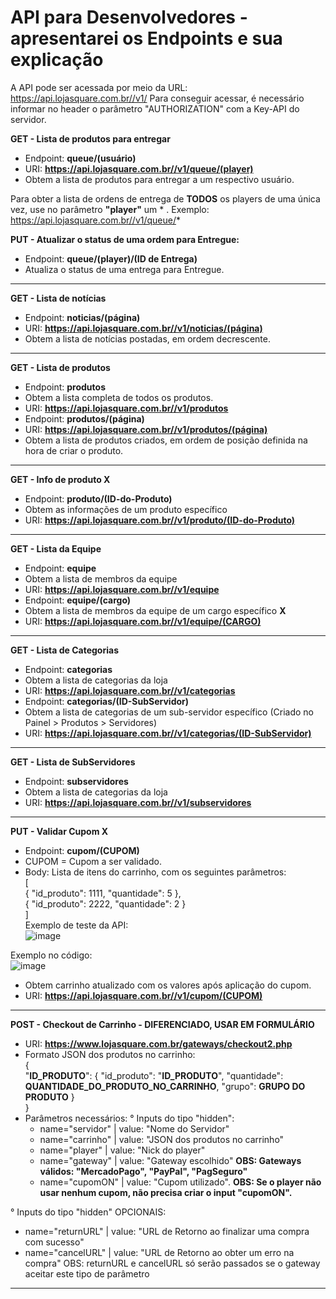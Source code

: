 # API para Desenvolvedores - apresentarei os Endpoints e sua explicação
A API pode ser acessada por meio da URL: https://api.lojasquare.com.br//v1/<endpoint>
Para conseguir acessar, é necessário informar no header o parâmetro "AUTHORIZATION" com a Key-API do servidor.

**GET - Lista de produtos para entregar**
- Endpoint: **queue/(usuário)**
- URI: **https://api.lojasquare.com.br//v1/queue/(player)**
- Obtem a lista de produtos para entregar a um respectivo usuário.

Para obter a lista de ordens de entrega de **TODOS** os players de uma única vez, use no parâmetro **"player"** um * .
Exemplo:
https://api.lojasquare.com.br//v1/queue/*

**PUT - Atualizar o status de uma ordem para Entregue:**
- Endpoint: **queue/(player)/(ID de Entrega)**
- Atualiza o status de uma entrega para Entregue.
<hr>

**GET - Lista de notícias**
- Endpoint: **noticias/(página)**
- URI: **https://api.lojasquare.com.br//v1/noticias/(página)**
- Obtem a lista de notícias postadas, em ordem decrescente.
<hr>

**GET - Lista de produtos**
- Endpoint: **produtos**
- Obtem a lista completa de todos os produtos.
- URI: **https://api.lojasquare.com.br//v1/produtos**
- Endpoint: **produtos/(página)**
- URI: **https://api.lojasquare.com.br//v1/produtos/(página)**
- Obtem a lista de produtos criados, em ordem de posição definida na hora de criar o produto.
<hr>

**GET - Info de produto X**
- Endpoint: **produto/(ID-do-Produto)**
- Obtem as informações de um produto específico
- URI: **https://api.lojasquare.com.br//v1/produto/(ID-do-Produto)**
<hr>

**GET - Lista da Equipe**
- Endpoint: **equipe**
- Obtem a lista de membros da equipe
- URI: **https://api.lojasquare.com.br//v1/equipe**
- Endpoint: **equipe/(cargo)**
- Obtem a lista de membros da equipe de um cargo específico **X**
- URI: **https://api.lojasquare.com.br//v1/equipe/(CARGO)**
<hr>

**GET - Lista de Categorias**
- Endpoint: **categorias**
- Obtem a lista de categorias da loja
- URI: **https://api.lojasquare.com.br//v1/categorias**
- Endpoint: **categorias/(ID-SubServidor)**
- Obtem a lista de categorias de um sub-servidor específico (Criado no Painel > Produtos > Servidores)
- URI: **https://api.lojasquare.com.br//v1/categorias/(ID-SubServidor)**
<hr>

**GET - Lista de SubServidores**
- Endpoint: **subservidores**
- Obtem a lista de categorias da loja
- URI: **https://api.lojasquare.com.br//v1/subservidores**
<hr>

**PUT - Validar Cupom X**
- Endpoint: **cupom/(CUPOM)**
- CUPOM = Cupom a ser validado.<br>
- Body: Lista de itens do carrinho, com os seguintes parâmetros:<br>
[<br>
		{
			"id_produto": 1111,
			"quantidade": 5
		},<br>
		{
			"id_produto": 2222,
			"quantidade": 2
		}<br>
]<br>
Exemplo de teste da API:<br>
![image](https://user-images.githubusercontent.com/56046755/83031275-bd0bb680-a00a-11ea-9f53-1554f495101d.png)<br>

Exemplo no código:<br>
![image](https://user-images.githubusercontent.com/56046755/83031451-f2b09f80-a00a-11ea-8062-7f60a6eebeee.png)<br>

- Obtem carrinho atualizado com os valores após aplicação do cupom.<br>
- URI: **https://api.lojasquare.com.br//v1/cupom/(CUPOM)**
<hr>

**POST - Checkout de Carrinho - DIFERENCIADO, USAR EM FORMULÁRIO**
- URI: **https://www.lojasquare.com.br/gateways/checkout2.php**
- Formato JSON dos produtos no carrinho: <br>
{ <br>
    "**ID_PRODUTO**": {
        "id_produto": "**ID_PRODUTO**",
        "quantidade": **QUANTIDADE_DO_PRODUTO_NO_CARRINHO**,
        "grupo": **GRUPO DO PRODUTO**
    } <br>
} <br>
- Parâmetros necessários:
° Inputs do tipo "hidden":
  - name="servidor"               | value: "Nome do Servidor"
  - name="carrinho"                     | value: "JSON dos produtos no carrinho"
  - name="player"                 | value: "Nick do player"
  - name="gateway"                | value: "Gateway escolhido"
    **OBS: Gateways válidos: "MercadoPago", "PayPal", "PagSeguro"**
  - name="cupomON"                | value: "Cupom utilizado".
    **OBS: Se o player não usar nenhum cupom, não precisa criar o input "cupomON".**
    
° Inputs do tipo "hidden" OPCIONAIS:
  - name="returnURL" 		  | value: "URL de Retorno ao finalizar uma compra com sucesso"
  - name="cancelURL"		  | value: "URL de Retorno ao obter um erro na compra"
  OBS: returnURL e cancelURL só serão passados se o gateway aceitar este tipo de parâmetro
<hr>
